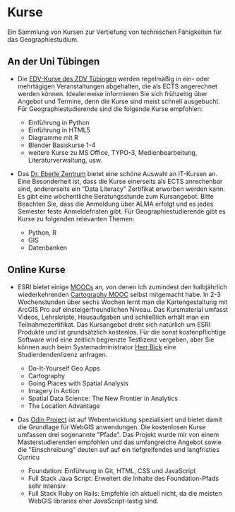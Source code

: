 # Kurse
 Ein Sammlung von Kursen zur Vertiefung von technischen Fähigkeiten für das Geographiestudium.
 
 ## An der Uni Tübingen
 - Die [EDV-Kurse des ZDV Tübingen](https://uni-tuebingen.de/einrichtungen/zentrum-fuer-datenverarbeitung/dienstleistungen/sonstiges/schulungen/anmeldung/) werden regelmäßig in ein- oder mehrtägigen Veranstaltungen abgehalten, die als ECTS angerechnet werden können. Idealerweise informieren Sie sich frühzeitig über Angebot und Termine, denn die Kurse sind meist schnell ausgebucht. Für Geographiestudierende sind die folgende Kurse empfohlen:
	- Einführung in Python
	- Einführung in HTML5
	- Diagramme mit R
	- Blender Basiskurse 1-4
	- weitere Kurse zu MS Office, TYPO-3, Medienbearbeitung, Literaturverwaltung, usw.
	
 - Das [Dr. Eberle Zentrum](https://uni-tuebingen.de/einrichtungen/zentrale-einrichtungen/dr-eberle-zentrum-fuer-digitale-kompetenzen/) bietet eine schöne Auswahl an IT-Kursen an. Eine Besonderheit ist, dass die Kurse einerseits als ECTS anrechenbar sind, andererseits ein "Data Literacy" Zertifikat erworben werden kann. Es gibt eine wöchentliche Beratungsstunde zum Kursangebot. Bitte Beachten Sie, dass die Anmeldung über ALMA erfolgt und es jedes Semester feste Anmeldefristen gibt. Für Geographiestudierende gibt es Kurse zu folgenden relevanten Themen:
	- Python, R
	- GIS
	- Datenbanken
 
 ## Online Kurse

 - ESRI bietet einige [MOOCs](https://www.esri.com/training/mooc/) an, von denen ich zumindest den halbjährlich wiederkehrenden [Cartography MOOC](https://www.esri.com/training/catalog/596e584bb826875993ba4ebf/cartography./) selbst mitgemacht habe. In 2-3 Wochenstunden über sechs Wochen lernt man die Kartengestaltung mit ArcGIS Pro auf einsteigerfreundlichen Niveau. Das Kursmaterial umfasst Videos, Lehrskripte, Hausaufgaben und schließlich erhält man ein Teilnahmezertifikat. Das Kursangebot dreht sich natürlich um ESRI Produkte und ist grundsätzlich kostenlos. Für die sonst kostenpflichtige Software wird eine zeitlich begrenzte Testlizenz vergeben, aber Sie können auch beim Systemadministrator [Herr Bick](https://uni-tuebingen.de/fakultaeten/mathematisch-naturwissenschaftliche-fakultaet/fachbereiche/geowissenschaften/arbeitsgruppen/geographie/forschungsbereich/geoinformatik-gis/arbeitsgruppe/team/christian-bick/) eine Studierdendenlizenz anfragen.
	- Do-It-Yourself Geo Apps
	- Cartography
	- Going Places with Spatial Analysis
	- Imagery in Action
	- Spatial Data Science: The New Frontier in Analytics
	- The Location Advantage
 
 - Das [Odin Project](https://www.theodinproject.com/) ist auf Webentwicklung spezialisiert und bietet damit die Grundlage für WebGIS anwendungen. Die kostenlosen Kurse umfassen drei sogenannte "Pfade". Das Projekt wurde mir von einem Masterstudierenden empfohlen und das umfangreiche Angebot sowie die "Einschreibung" deuten auf auf ein tiefgreifendes und langfristies Curricu
	- Foundation: Einführung in Git, HTML, CSS und JavaScript
	- Full Stack Java Script: Erweitert die Inhalte des Foundation-Pfads sehr intensiv 
	- Full Stack Ruby on Rails: Empfehle ich aktuell nicht, da die meisten WebGIS libraries eher JavaScript-lastig sind.
 